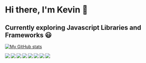 # Hi there, I'm Kevin 👋
## Currently exploring Javascript Libraries and Frameworks 😃
[![My GitHub stats](https://github-readme-stats.vercel.app/api?username=chen1571&theme=dracula)](https://github.com/chen1571/github-readme-stats)

<img src="https://img.icons8.com/color/48/000000/java.png" align ='left' />
<img src="https://img.icons8.com/color/48/000000/html-5.png" align ='left' />
<img src="https://img.icons8.com/color/48/000000/css3.png" align ='left' />
<img src="https://img.icons8.com/color/48/000000/javascript.png" align ='left' />
<img src="https://img.icons8.com/plasticine/48/000000/react.png" align ='left' />
<img src="https://img.icons8.com/color/48/000000/nodejs.png" align ='left' />
<img src="https://img.icons8.com/color/48/000000/mongodb.png" align ='left' />
<img src="https://img.icons8.com/color/48/000000/python.png" align ='left' />

<!--
[![My GitHub stats](https://github-readme-stats.vercel.app/api?username=chen1571)](https://github.com/chen1571/github-readme-stats)

[![Top Langs](https://github-readme-stats.vercel.app/api/top-langs/?username=chen1571)](https://github.com/chen1571/github-readme-stats)
-->

<!--
**CoolRanchDip/CoolRanchDip** is a ✨ _special_ ✨ repository because its `README.md` (this file) appears on your GitHub profile.

Here are some ideas to get you started:

- 🔭 I’m currently working on ...
- 🌱 I’m currently learning ...
- 👯 I’m looking to collaborate on ...
- 🤔 I’m looking for help with ...
- 💬 Ask me about ...
- 📫 How to reach me: ...
- 😄 Pronouns: ...
- ⚡ Fun fact: ...
-->
